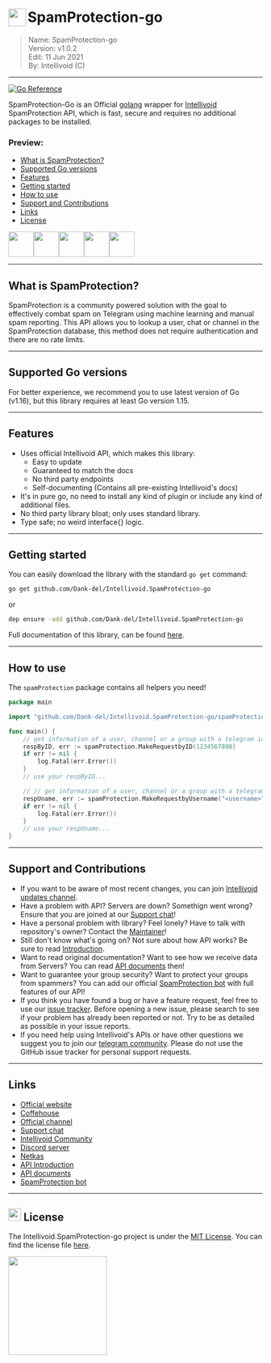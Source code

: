 # <img src="https://intellivoid.net/assets/favicon/android-chrome-192x192.png" width="35px" align="left"></img> SpamProtection-go 
> Name:		SpamProtection-go			\
> Version:	v1.0.2				\
> Edit:		11 Jun 2021			\
> By:		Intellivoid (C)	

-----------------------------------------------------------
<!-- https://intellivoid.net/assets/favicon/android-chrome-192x192.png

https://intellivoid.net/assets/media/TextLogo2.svg
-->

[![Go Reference](https://pkg.go.dev/badge/github.com/Dank-del/Intellivoid.SpamProtection-go.svg)](https://pkg.go.dev/github.com/Dank-del/Intellivoid.SpamProtection-go)

SpamProtection-Go is an Official [golang](https://go.dev) wrapper for [Intellivoid](https://intellivoid.net) SpamProtection API, which is fast, secure and requires no additional packages to be installed.

### Preview:

 * [What is SpamProtection?](#what-is-spamprotection)
 * [Supported Go versions](#supported-go-versions)
 * [Features](#features)
 * [Getting started](#getting-started)
 * [How to use](#how-to-use)
 * [Support and Contributions](#support-and-contributions)
 * [Links](#links)
 * [License](#license)


<img src="https://raw.githubusercontent.com/aliwoto/aliwoto/main/resources/798246901916499998.gif" width="50px"></img><img src="https://raw.githubusercontent.com/aliwoto/aliwoto/main/resources/798246901916499998.gif" width="50px"></img><img src="https://raw.githubusercontent.com/aliwoto/aliwoto/main/resources/798246901916499998.gif" width="50px"></img><img src="https://raw.githubusercontent.com/aliwoto/aliwoto/main/resources/798246901916499998.gif" width="50px"></img><img src="https://raw.githubusercontent.com/aliwoto/aliwoto/main/resources/798246901916499998.gif" width="50px"></img>

<hr/>


## What is SpamProtection?

SpamProtection is a community powered solution with the goal to effectively combat spam on Telegram using machine learning and manual spam reporting.
This API allows you to lookup a user, chat or channel in the SpamProtection database, this method does not require authentication and there are no rate limits. 

<hr/>

## Supported Go versions

For better experience, we recommend you to use latest version of Go (v1.16), but this library requires at least Go version 1.15.

<hr/>

## Features

- Uses official Intellivoid API, which makes this library:
   - Easy to update
   - Guaranteed to match the docs
   - No third party endpoints
   - Self-documenting (Contains all pre-existing Intellivoid's docs)
- It's in pure go, no need to install any kind of plugin or include any kind of additional files.
- No third party library bloat; only uses standard library.
- Type safe; no weird interface{} logic.

<hr/>

## Getting started

You can easily download the library with the standard `go get` command:

```bash
go get github.com/Dank-del/Intellivoid.SpamProtection-go
```
or
```bash
dep ensure -add github.com/Dank-del/Intellivoid.SpamProtection-go
```

Full documentation of this library, can be found [here](https://pkg.go.dev/github.com/Dank-del/Intellivoid.SpamProtection-go).

<hr/>

## How to use

The `spamProtection` package contains all helpers you need!

```go
package main

import "github.com/Dank-del/Intellivoid.SpamProtection-go/spamProtection"

func main() {
	// get information of a user, channel or a group with a telegram id (int64)
	respByID, err := spamProtection.MakeRequestbyID(1234567890)
	if err != nil {
		log.Fatal(err.Error())
	}
	// use your respByID...

	// // get information of a user, channel or a group with a telegram username (string)
	respUname, err := spamProtection.MakeRequestbyUsername("<username>")
	if err != nil {
		log.Fatal(err.Error())
	}
	// use your respUname...
}
```

<hr/>

## Support and Contributions

 * If you want to be aware of most recent changes, you can join [Intellivoid updates channel](https://t.me/Intellivoid).
 * Have a problem with API? Servers are down? Somethign went wrong? Ensure that you are joined at our [Support chat](https://t.me/IntellivoidDiscussions)!
 * Have a personal problem with library? Feel lonely? Have to talk with repository's owner? Contact the [Maintainer](https://t.me/dank_as_fuck)!
 * Still don't know what's going on? Not sure about how API works? Be sure to read [Introduction](https://docs.intellivoid.net/spamprotection/introduction).
 * Want to read original documentation? Want to see how we receive data from Servers? You can read [API documents](https://docs.intellivoid.net/spamprotection/v1/lookup) then!
 * Want to guarantee your group security? Want to protect your groups from spammers? You can add our official [SpamProtection bot](https://t.me/SpamProtectionBot) with full features of our API!
 * If you think you have found a bug or have a feature request, feel free to use our [issue tracker](https://github.com/Dank-del/Intellivoid.SpamProtection-go/issues). Before opening a new issue, please search to see if your problem has already been reported or not.  Try to be as detailed as possible in your issue reports.
 * If you need help using Intellivoid's APIs or have other questions we suggest you to join our [telegram community](https://t.me/IntellivoidCommunity).  Please do not use the GitHub issue tracker for personal support requests.

<hr/>

## Links

 * [Official website](https://intellivoid.net)
 * [Coffehouse](https://coffeehouse.intellivoid.net)
 * [Official channel](https://t.me/Intellivoid)
 * [Support chat](https://t.me/IntellivoidDiscussions)
 * [Intellivoid Community](https://t.me/IntellivoidCommunity)
 * [Discord server](https://discord.gg/euNkxEKPJb)
 * [Netkas](https://t.me/Netkas)
 * [API Introduction](https://docs.intellivoid.net/spamprotection/introduction)
 * [API documents](https://docs.intellivoid.net/spamprotection/v1/lookup)
 * [SpamProtection bot](https://t.me/SpamProtectionBot)

<hr/>

## <img src="https://raw.githubusercontent.com/aliwoto/aliwoto/main/resources/Something_that_looks_like_Diamond.png" width="25px"></img> License

The Intellivoid.SpamProtection-go project is under the [MIT License](https://opensource.org/licenses/GPL-3.0). You can find the license file [here](LICENSE).


<img src="https://intellivoid.net/assets/media/TextLogo2.svg" width="195px">
